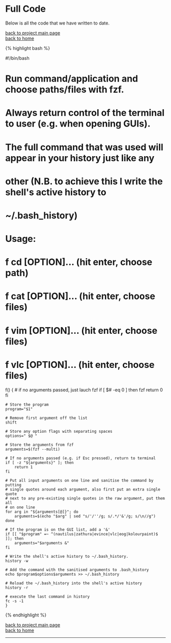 # Full Code
Below is all the code that we have written to date.

[back to project main page](./fzf_launcher.md)\
[back to home](../index.md)

{% highlight bash %}

#!/bin/bash

# Run command/application and choose paths/files with fzf.
# Always return control of the terminal to user (e.g. when opening GUIs).
# The full command that was used will appear in your history just like any
# other (N.B. to achieve this I write the shell's active history to
# ~/.bash_history)
#
# Usage:
# f cd [OPTION]... (hit enter, choose path)
# f cat [OPTION]... (hit enter, choose files)
# f vim [OPTION]... (hit enter, choose files)
# f vlc [OPTION]... (hit enter, choose files)

f() {
    # if no arguments passed, just lauch fzf
    if [ $# -eq 0 ]
    then
        fzf
        return 0
    fi

    # Store the program
    program="$1"

    # Remove first argument off the list
    shift

    # Store any option flags with separating spaces
    options=" $@ "

    # Store the arguments from fzf
    arguments=$(fzf --multi)

    # If no arguments passed (e.g. if Esc pressed), return to terminal
    if [ -z "${arguments}" ]; then
        return 1
    fi

    # Put all input arguments on one line and sanitise the command by putting
    # single quotes around each argument, also first put an extra single quote
    # next to any pre-existing single quotes in the raw argument, put them all
    # on one line
    for arg in "${arguments[@]}"; do
        arguments=$(echo "$arg" | sed "s/'/''/g; s/.*/'&'/g; s/\n//g")
    done

    # If the program is on the GUI list, add a '&'
    if [[ "$program" =~ ^(nautilus|zathura|evince|vlc|eog|kolourpaint)$ ]]; then
        arguments="$arguments &"
    fi

    # Write the shell's active history to ~/.bash_history.
    history -w

    # Add the command with the sanitised arguments to .bash_history
    echo $program$options$arguments >> ~/.bash_history

    # Reload the ~/.bash_history into the shell's active history
    history -r

    # execute the last command in history
    fc -s -1
    }

{% endhighlight %}

[back to project main page](./fzf_launcher.md)\
[back to home](../index.md)

---
<script src="https://utteranc.es/client.js"
        repo="Matt-A-Bennett/Matt-A-Bennett.github.io"
        issue-term="https://matt-a-bennett.github.io/fzf_launcher/full_code.html"
        theme="github-light"
        crossorigin="anonymous"
        async>
</script>

